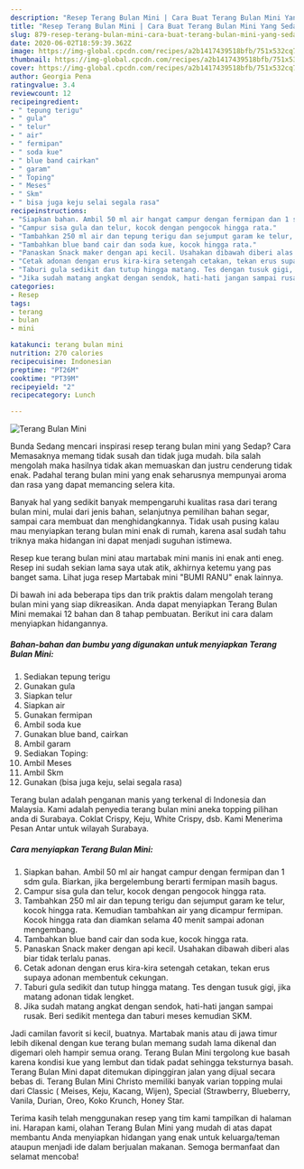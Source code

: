 ```yaml
---
description: "Resep Terang Bulan Mini | Cara Buat Terang Bulan Mini Yang Sedap"
title: "Resep Terang Bulan Mini | Cara Buat Terang Bulan Mini Yang Sedap"
slug: 879-resep-terang-bulan-mini-cara-buat-terang-bulan-mini-yang-sedap
date: 2020-06-02T18:59:39.362Z
image: https://img-global.cpcdn.com/recipes/a2b1417439518bfb/751x532cq70/terang-bulan-mini-foto-resep-utama.jpg
thumbnail: https://img-global.cpcdn.com/recipes/a2b1417439518bfb/751x532cq70/terang-bulan-mini-foto-resep-utama.jpg
cover: https://img-global.cpcdn.com/recipes/a2b1417439518bfb/751x532cq70/terang-bulan-mini-foto-resep-utama.jpg
author: Georgia Pena
ratingvalue: 3.4
reviewcount: 12
recipeingredient:
- " tepung terigu"
- " gula"
- " telur"
- " air"
- " fermipan"
- " soda kue"
- " blue band cairkan"
- " garam"
- " Toping"
- " Meses"
- " Skm"
- " bisa juga keju selai segala rasa"
recipeinstructions:
- "Siapkan bahan. Ambil 50 ml air hangat campur dengan fermipan dan 1 sdm gula. Biarkan, jika bergelembung berarti fermipan masih bagus."
- "Campur sisa gula dan telur, kocok dengan pengocok hingga rata."
- "Tambahkan 250 ml air dan tepung terigu dan sejumput garam ke telur, kocok hingga rata. Kemudian tambahkan air yang dicampur fermipan. Kocok hingga rata dan diamkan selama 40 menit sampai adonan mengembang."
- "Tambahkan blue band cair dan soda kue, kocok hingga rata."
- "Panaskan Snack maker dengan api kecil. Usahakan dibawah diberi alas biar tidak terlalu panas."
- "Cetak adonan dengan erus kira-kira setengah cetakan, tekan erus supaya adonan membentuk cekungan."
- "Taburi gula sedikit dan tutup hingga matang. Tes dengan tusuk gigi, jika matang adonan tidak lengket."
- "Jika sudah matang angkat dengan sendok, hati-hati jangan sampai rusak. Beri sedikit mentega dan taburi meses kemudian SKM."
categories:
- Resep
tags:
- terang
- bulan
- mini

katakunci: terang bulan mini 
nutrition: 270 calories
recipecuisine: Indonesian
preptime: "PT26M"
cooktime: "PT39M"
recipeyield: "2"
recipecategory: Lunch

---
```



![Terang Bulan Mini](https://img-global.cpcdn.com/recipes/a2b1417439518bfb/751x532cq70/terang-bulan-mini-foto-resep-utama.jpg)

Bunda Sedang mencari inspirasi resep terang bulan mini yang Sedap? Cara Memasaknya memang tidak susah dan tidak juga mudah. bila salah mengolah maka hasilnya tidak akan memuaskan dan justru cenderung tidak enak. Padahal terang bulan mini yang enak seharusnya mempunyai aroma dan rasa yang dapat memancing selera kita.

Banyak hal yang sedikit banyak mempengaruhi kualitas rasa dari terang bulan mini, mulai dari jenis bahan, selanjutnya pemilihan bahan segar, sampai cara membuat dan menghidangkannya. Tidak usah pusing kalau mau menyiapkan terang bulan mini enak di rumah, karena asal sudah tahu triknya maka hidangan ini dapat menjadi suguhan istimewa.

Resep kue terang bulan mini atau martabak mini manis ini enak anti eneg. Resep ini sudah sekian lama saya utak atik, akhirnya ketemu yang pas banget sama. Lihat juga resep Martabak mini &#34;BUMI RANU&#34; enak lainnya.


Di bawah ini ada beberapa tips dan trik praktis dalam mengolah terang bulan mini yang siap dikreasikan. Anda dapat menyiapkan Terang Bulan Mini memakai 12 bahan dan 8 tahap pembuatan. Berikut ini cara dalam menyiapkan hidangannya.

<!--inarticleads1-->

##### Bahan-bahan dan bumbu yang digunakan untuk menyiapkan Terang Bulan Mini:

1. Sediakan  tepung terigu
1. Gunakan  gula
1. Siapkan  telur
1. Siapkan  air
1. Gunakan  fermipan
1. Ambil  soda kue
1. Gunakan  blue band, cairkan
1. Ambil  garam
1. Sediakan  Toping:
1. Ambil  Meses
1. Ambil  Skm
1. Gunakan  (bisa juga keju, selai segala rasa)


Terang bulan adalah penganan manis yang terkenal di Indonesia dan Malaysia. Kami adalah penyedia terang bulan mini aneka topping pilihan anda di Surabaya. Coklat Crispy, Keju, White Crispy, dsb. Kami Menerima Pesan Antar untuk wilayah Surabaya. 

<!--inarticleads2-->

##### Cara menyiapkan Terang Bulan Mini:

1. Siapkan bahan. Ambil 50 ml air hangat campur dengan fermipan dan 1 sdm gula. Biarkan, jika bergelembung berarti fermipan masih bagus.
1. Campur sisa gula dan telur, kocok dengan pengocok hingga rata.
1. Tambahkan 250 ml air dan tepung terigu dan sejumput garam ke telur, kocok hingga rata. Kemudian tambahkan air yang dicampur fermipan. Kocok hingga rata dan diamkan selama 40 menit sampai adonan mengembang.
1. Tambahkan blue band cair dan soda kue, kocok hingga rata.
1. Panaskan Snack maker dengan api kecil. Usahakan dibawah diberi alas biar tidak terlalu panas.
1. Cetak adonan dengan erus kira-kira setengah cetakan, tekan erus supaya adonan membentuk cekungan.
1. Taburi gula sedikit dan tutup hingga matang. Tes dengan tusuk gigi, jika matang adonan tidak lengket.
1. Jika sudah matang angkat dengan sendok, hati-hati jangan sampai rusak. Beri sedikit mentega dan taburi meses kemudian SKM.


Jadi camilan favorit si kecil, buatnya. Martabak manis atau di jawa timur lebih dikenal dengan kue terang bulan memang sudah lama dikenal dan digemari oleh hampir semua orang. Terang Bulan Mini tergolong kue basah karena kondisi kue yang lembut dan tidak padat sehingga teksturnya basah. Terang Bulan Mini dapat ditemukan dipinggiran jalan yang dijual secara bebas di. Terang Bulan Mini Christo memiliki banyak varian topping mulai dari Classic ( Meises, Keju, Kacang, Wijen), Special (Strawberry, Blueberry, Vanila, Durian, Oreo, Koko Krunch, Honey Star. 

Terima kasih telah menggunakan resep yang tim kami tampilkan di halaman ini. Harapan kami, olahan Terang Bulan Mini yang mudah di atas dapat membantu Anda menyiapkan hidangan yang enak untuk keluarga/teman ataupun menjadi ide dalam berjualan makanan. Semoga bermanfaat dan selamat mencoba!
